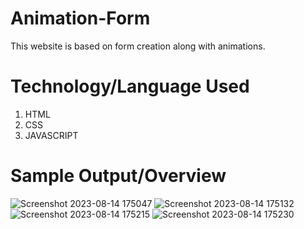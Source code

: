 # Animation-Form
This website is based on form creation along with animations.

# Technology/Language Used
1) HTML
2) CSS
3) JAVASCRIPT

# Sample Output/Overview
![Screenshot 2023-08-14 175047](https://github.com/garvita2003/Animation-Form/assets/102051676/f75ade8a-9257-48a3-9dcc-ec5bc4b056b7)
![Screenshot 2023-08-14 175132](https://github.com/garvita2003/Animation-Form/assets/102051676/1358f035-6f8d-4262-a172-f16403e7edef)
![Screenshot 2023-08-14 175215](https://github.com/garvita2003/Animation-Form/assets/102051676/b5e806bd-eb4a-46ce-a2a0-6e156635eed4)
![Screenshot 2023-08-14 175230](https://github.com/garvita2003/Animation-Form/assets/102051676/505a5356-21e9-40bf-9dbf-25a87313b5ed)
